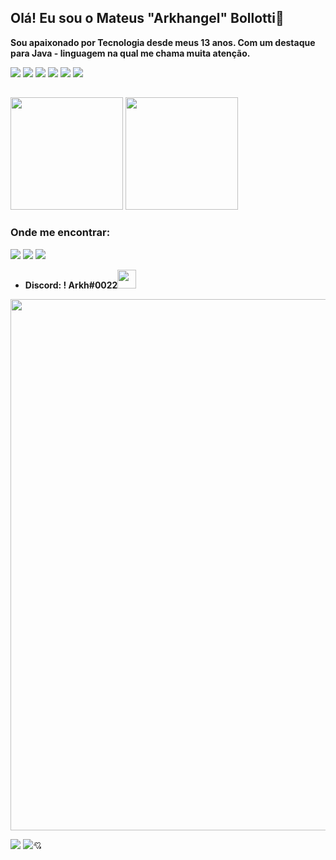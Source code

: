 ## Olá! Eu sou o Mateus "Arkhangel" Bollotti🤙

<strong>Sou apaixonado por Tecnologia desde meus 13 anos. Com um destaque para Java - linguagem na qual me chama muita atenção.</strong>

<img src="https://camo.githubusercontent.com/c6a93410baf71991a808a96a2fcc4241401eb9313b6e8d474c6d587f91e1582b/68747470733a2f2f696d672e736869656c64732e696f2f62616467652f4b6f746c696e2d3030393544353f267374796c653d666f722d7468652d6261646765266c6f676f3d6b6f746c696e266c6f676f436f6c6f723d7768697465"> <img src="https://img.shields.io/badge/Java-ED8B00?style=for-the-badge&logo=java&logoColor=white"> <img src="https://camo.githubusercontent.com/4bde567a4772f994f22418e4505a1ac8dc6e6219100251aa79b7279e02c8bb07/68747470733a2f2f696d672e736869656c64732e696f2f62616467652f537072696e672d3644423333463f7374796c653d666f722d7468652d6261646765266c6f676f3d737072696e67266c6f676f436f6c6f723d7768697465"> <img src="https://img.shields.io/badge/GIT-E44C30?style=for-the-badge&logo=git&logoColor=white"> <img src="https://img.shields.io/badge/IntelliJ_IDEA-000000.svg?style=for-the-badge&logo=intellij-idea&logoColor=white"> <img src="https://img.shields.io/badge/Linux-FCC624?style=for-the-badge&logo=linux&logoColor=black">
##

<img height="180em" src="https://github-readme-stats.vercel.app/api?username=Arkhangel01&show_icons=true&theme=radical&include_all_commits=true&count_private=true"/>
<img height="180em" src="https://github-readme-stats.vercel.app/api/top-langs/?username=Arkhangel01&layout=compact&langs_count=7&theme=radical"/>

### Onde me encontrar:
<a href="https://www.instagram.com/mat.ribeiro__/"><img src="https://img.shields.io/badge/Instagram-E4405F?style=for-the-badge&logo=instagram&logoColor=white"></a> <a href="https://wa.me/+5544974005474"><img src="https://img.shields.io/badge/WhatsApp-25D366?style=for-the-badge&logo=whatsapp&logoColor=white"></a> <a href="mailto:mateus.ribeiro.dev@gmail.com"><img src="https://img.shields.io/badge/Gmail-D14836?style=for-the-badge&logo=gmail&logoColor=white"></a>

+ <strong>Discord: ! Arkh#0022</strong><img src="https://img.icons8.com/color/344/discord--v2.png" width="30">

<img src="https://user-images.githubusercontent.com/8989346/136876224-bac0a91f-63a8-45ea-b5fc-6618bddf2335.gif" width="850px"> 
<p><img src="https://aleen42.github.io/badges/src/lamborghini.svg"> <img src="https://aleen42.github.io/badges/src/bugatti.svg">💘</p>
